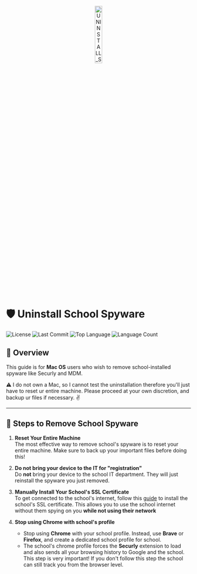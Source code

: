 <p align="center">
  <img src="https://i.imgur.com/ec0RaHP.png" width="20%" alt="UNINSTALL_SCHOOL_SPYWARE-logo">
</p>

# 🛡️ **Uninstall School Spyware**

![License](https://img.shields.io/github/license/temrage/uninstall_school_spyware?style=flat&logo=opensourceinitiative&logoColor=white&color=0080ff)
![Last Commit](https://img.shields.io/github/last-commit/temrage/uninstall_school_spyware?style=flat&logo=git&logoColor=white&color=0080ff)
![Top Language](https://img.shields.io/github/languages/top/temrage/uninstall_school_spyware?style=flat&color=0080ff)
![Language Count](https://img.shields.io/github/languages/count/temrage/uninstall_school_spyware?style=flat&color=0080ff)

## 🚨 Overview

This guide is for **Mac OS** users who wish to remove school-installed spyware like Securly and MDM. 

⚠️  I do not own a Mac, so I cannot test the uninstallation therefore you'll just have to reset ur entire machine. Please proceed at your own discretion, and backup ur files if necessary. ✌️

---

## 📜 Steps to Remove School Spyware

1. **Reset Your Entire Machine**  
   The most effective way to remove school's spyware is to reset your entire machine. Make sure to back up your important files before doing this!

2. **Do not bring your device to the IT for "registration"**  
   Do **not** bring your device to the school IT department. They will just reinstall the spyware you just removed. 

3. **Manually Install Your School's SSL Certificate**  
   To get connected to the school's internet, follow this [guide](https://github.com/temrage/school_ssl_inspection) to install the school's SSL certificate. This allows you to use the school internet without them spying on you **while not using their network** 

4. **Stop using Chrome with school's profile**  
   - Stop using **Chrome** with your school profile. Instead, use **Brave** or **Firefox**, and create a dedicated school profile for school.
   - The school's chrome profile forces the **Securly** extension to load and also sends all your browsing history to Google and the school. This step is very important! If you don't follow this step the school can still track you from the browser level.
